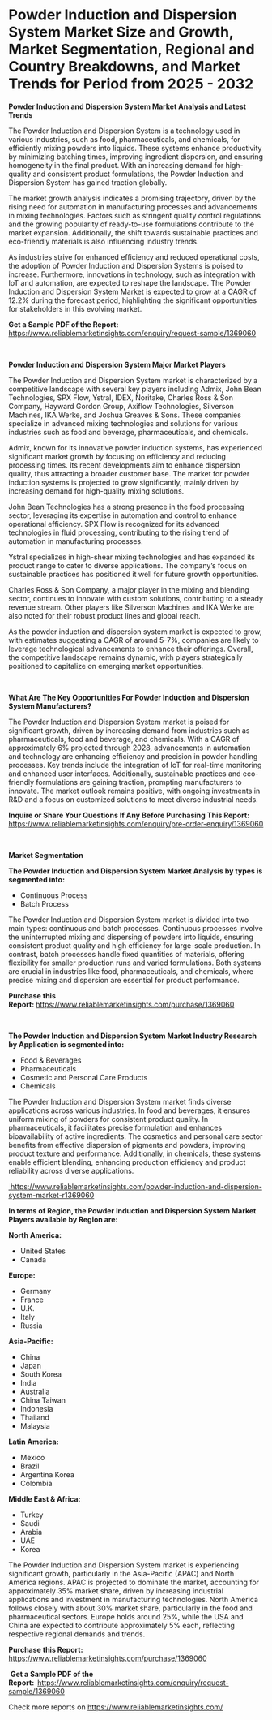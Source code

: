 <p><h1>Powder Induction and Dispersion System Market Size and Growth, Market Segmentation, Regional and Country Breakdowns, and Market Trends for Period from 2025 -  2032</h1></p><p><strong>Powder Induction and Dispersion System Market Analysis and Latest Trends</strong></p>
<p><p>The Powder Induction and Dispersion System is a technology used in various industries, such as food, pharmaceuticals, and chemicals, for efficiently mixing powders into liquids. These systems enhance productivity by minimizing batching times, improving ingredient dispersion, and ensuring homogeneity in the final product. With an increasing demand for high-quality and consistent product formulations, the Powder Induction and Dispersion System has gained traction globally.</p><p>The market growth analysis indicates a promising trajectory, driven by the rising need for automation in manufacturing processes and advancements in mixing technologies. Factors such as stringent quality control regulations and the growing popularity of ready-to-use formulations contribute to the market expansion. Additionally, the shift towards sustainable practices and eco-friendly materials is also influencing industry trends.</p><p>As industries strive for enhanced efficiency and reduced operational costs, the adoption of Powder Induction and Dispersion Systems is poised to increase. Furthermore, innovations in technology, such as integration with IoT and automation, are expected to reshape the landscape. The Powder Induction and Dispersion System Market is expected to grow at a CAGR of 12.2% during the forecast period, highlighting the significant opportunities for stakeholders in this evolving market.</p></p>
<p><strong>Get a Sample PDF of the Report:&nbsp;</strong> <a href="https://www.reliablemarketinsights.com/enquiry/request-sample/1369060?utm_campaign=2885&utm_medium=2&utm_source=Github&utm_content=ia&utm_term=24032025&utm_id=powder-induction-and-dispersion-system">https://www.reliablemarketinsights.com/enquiry/request-sample/1369060</a></p>
<p>&nbsp;</p>
<p><strong>Powder Induction and Dispersion System Major Market Players</strong></p>
<p><p>The Powder Induction and Dispersion System market is characterized by a competitive landscape with several key players including Admix, John Bean Technologies, SPX Flow, Ystral, IDEX, Noritake, Charles Ross & Son Company, Hayward Gordon Group, Axiflow Technologies, Silverson Machines, IKA Werke, and Joshua Greaves & Sons. These companies specialize in advanced mixing technologies and solutions for various industries such as food and beverage, pharmaceuticals, and chemicals.</p><p>Admix, known for its innovative powder induction systems, has experienced significant market growth by focusing on efficiency and reducing processing times. Its recent developments aim to enhance dispersion quality, thus attracting a broader customer base. The market for powder induction systems is projected to grow significantly, mainly driven by increasing demand for high-quality mixing solutions.</p><p>John Bean Technologies has a strong presence in the food processing sector, leveraging its expertise in automation and control to enhance operational efficiency. SPX Flow is recognized for its advanced technologies in fluid processing, contributing to the rising trend of automation in manufacturing processes.</p><p>Ystral specializes in high-shear mixing technologies and has expanded its product range to cater to diverse applications. The company’s focus on sustainable practices has positioned it well for future growth opportunities.</p><p>Charles Ross & Son Company, a major player in the mixing and blending sector, continues to innovate with custom solutions, contributing to a steady revenue stream. Other players like Silverson Machines and IKA Werke are also noted for their robust product lines and global reach.</p><p>As the powder induction and dispersion system market is expected to grow, with estimates suggesting a CAGR of around 5-7%, companies are likely to leverage technological advancements to enhance their offerings. Overall, the competitive landscape remains dynamic, with players strategically positioned to capitalize on emerging market opportunities.</p></p>
<p>&nbsp;</p>
<p><strong>What Are The Key Opportunities For Powder Induction and Dispersion System Manufacturers?</strong></p>
<p><p>The Powder Induction and Dispersion System market is poised for significant growth, driven by increasing demand from industries such as pharmaceuticals, food and beverage, and chemicals. With a CAGR of approximately 6% projected through 2028, advancements in automation and technology are enhancing efficiency and precision in powder handling processes. Key trends include the integration of IoT for real-time monitoring and enhanced user interfaces. Additionally, sustainable practices and eco-friendly formulations are gaining traction, prompting manufacturers to innovate. The market outlook remains positive, with ongoing investments in R&D and a focus on customized solutions to meet diverse industrial needs.</p></p>
<p><strong>Inquire or Share Your Questions If Any Before Purchasing This Report:</strong> <a href="https://www.reliablemarketinsights.com/enquiry/pre-order-enquiry/1369060?utm_campaign=2885&utm_medium=2&utm_source=Github&utm_content=ia&utm_term=24032025&utm_id=powder-induction-and-dispersion-system">https://www.reliablemarketinsights.com/enquiry/pre-order-enquiry/1369060</a></p>
<p>&nbsp;</p>
<p><strong>Market Segmentation</strong></p>
<p><strong>The Powder Induction and Dispersion System Market Analysis by types is segmented into:</strong></p>
<p><ul><li>Continuous Process</li><li>Batch Process</li></ul></p>
<p><p>The Powder Induction and Dispersion System market is divided into two main types: continuous and batch processes. Continuous processes involve the uninterrupted mixing and dispersing of powders into liquids, ensuring consistent product quality and high efficiency for large-scale production. In contrast, batch processes handle fixed quantities of materials, offering flexibility for smaller production runs and varied formulations. Both systems are crucial in industries like food, pharmaceuticals, and chemicals, where precise mixing and dispersion are essential for product performance.</p></p>
<p><strong>Purchase this Report:&nbsp;</strong><a href="https://www.reliablemarketinsights.com/purchase/1369060?utm_campaign=2885&utm_medium=2&utm_source=Github&utm_content=ia&utm_term=24032025&utm_id=powder-induction-and-dispersion-system">https://www.reliablemarketinsights.com/purchase/1369060</a></p>
<p>&nbsp;</p>
<p><strong>The Powder Induction and Dispersion System Market Industry Research by Application is segmented into:</strong></p>
<p><ul><li>Food & Beverages</li><li>Pharmaceuticals</li><li>Cosmetic and Personal Care Products</li><li>Chemicals</li></ul></p>
<p><p>The Powder Induction and Dispersion System market finds diverse applications across various industries. In food and beverages, it ensures uniform mixing of powders for consistent product quality. In pharmaceuticals, it facilitates precise formulation and enhances bioavailability of active ingredients. The cosmetics and personal care sector benefits from effective dispersion of pigments and powders, improving product texture and performance. Additionally, in chemicals, these systems enable efficient blending, enhancing production efficiency and product reliability across diverse applications.</p></p>
<p><a href="https://www.reliablemarketinsights.com/powder-induction-and-dispersion-system-market-r1369060?utm_campaign=2885&utm_medium=2&utm_source=Github&utm_content=ia&utm_term=24032025&utm_id=powder-induction-and-dispersion-system">&nbsp;https://www.reliablemarketinsights.com/powder-induction-and-dispersion-system-market-r1369060</a></p>
<p><strong>In terms of Region, the Powder Induction and Dispersion System Market Players available by Region are:</strong></p>
<p>
    <p> <strong> North America: </strong>
        <ul>
            <li>United States</li>
            <li>Canada</li>
        </ul>
        </p> 
    <p> <strong> Europe: </strong>
        <ul>
            <li>Germany</li>
            <li>France</li>
            <li>U.K.</li>
            <li>Italy</li>
            <li>Russia</li>
        </ul>
        </p> 
    <p> <strong> Asia-Pacific: </strong>
        <ul>
            <li>China</li>
            <li>Japan</li>
            <li>South Korea</li>
            <li>India</li>
            <li>Australia</li>
            <li>China Taiwan</li>
            <li>Indonesia</li>
            <li>Thailand</li>
            <li>Malaysia</li>
        </ul>
        </p> 
    <p> <strong> Latin America: </strong>
        <ul>
            <li>Mexico</li>
            <li>Brazil</li>
            <li>Argentina Korea</li>
            <li>Colombia</li>
        </ul>
        </p> 
    <p> <strong> Middle East & Africa: </strong>
        <ul>
            <li>Turkey</li>
            <li>Saudi</li>
            <li>Arabia</li>
            <li>UAE</li>
            <li>Korea</li>
        </ul>
    </p>
    </p>
<p><p>The Powder Induction and Dispersion System market is experiencing significant growth, particularly in the Asia-Pacific (APAC) and North America regions. APAC is projected to dominate the market, accounting for approximately 35% market share, driven by increasing industrial applications and investment in manufacturing technologies. North America follows closely with about 30% market share, particularly in the food and pharmaceutical sectors. Europe holds around 25%, while the USA and China are expected to contribute approximately 5% each, reflecting respective regional demands and trends.</p></p>
<p><strong>Purchase this Report: </strong><a href="https://www.reliablemarketinsights.com/purchase/1369060?utm_campaign=2885&utm_medium=2&utm_source=Github&utm_content=ia&utm_term=24032025&utm_id=powder-induction-and-dispersion-system">https://www.reliablemarketinsights.com/purchase/1369060</a></p>
<p>&nbsp;<strong>Get a Sample PDF of the Report:&nbsp;&nbsp;</strong><a href="https://www.reliablemarketinsights.com/enquiry/request-sample/1369060?utm_campaign=2885&utm_medium=2&utm_source=Github&utm_content=ia&utm_term=24032025&utm_id=powder-induction-and-dispersion-system">https://www.reliablemarketinsights.com/enquiry/request-sample/1369060</a></p>
<p><strong></strong></p>
<p>Check more reports on <a href="https://www.reliablemarketinsights.com/?utm_campaign=2885&utm_medium=2&utm_source=Github&utm_content=ia&utm_term=24032025&utm_id=powder-induction-and-dispersion-system">https://www.reliablemarketinsights.com/</a></p>